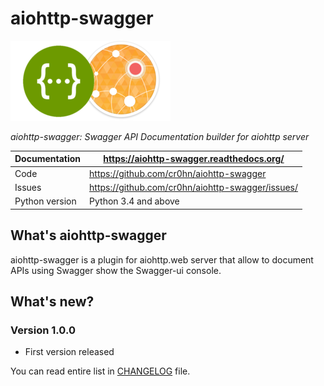 aiohttp-swagger
===============

![Logo](doc/source/_static/logo.png)

*aiohttp-swagger: Swagger API Documentation builder for aiohttp server*

Documentation |  https://aiohttp-swagger.readthedocs.org/
------------- | -----------------------------------------
Code | https://github.com/cr0hn/aiohttp-swagger
Issues | https://github.com/cr0hn/aiohttp-swagger/issues/
Python version | Python 3.4 and above

What's aiohttp-swagger
----------------------

aiohttp-swagger is a plugin for aiohttp.web server that allow to document APIs using Swagger show the Swagger-ui console.

What's new?
-----------

### Version 1.0.0

- First version released

You can read entire list in [CHANGELOG](https://github.com/cr0hn/aiohttp-swagger/blob/master/CHANGELOG) file.
